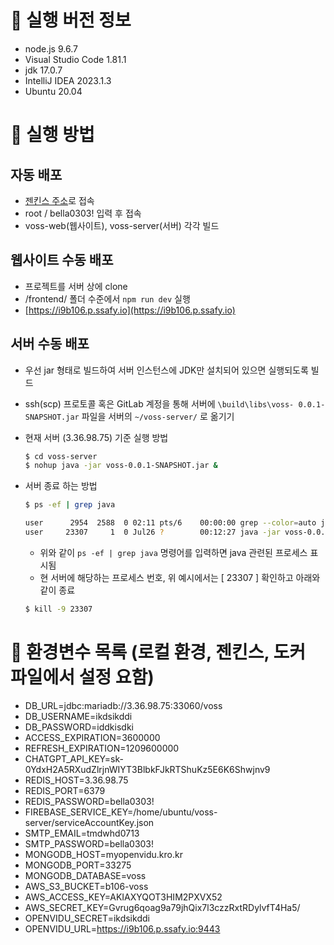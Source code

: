 # 💙 실행 버전 정보
- node.js 9.6.7
- Visual Studio Code 1.81.1
- jdk 17.0.7
- IntelliJ IDEA 2023.1.3
- Ubuntu 20.04


# 🧡 실행 방법
## 자동 배포
- [젠킨스 주소](http://3.36.98.75:9090/)로 접속
- root / bella0303! 입력 후 접속
- voss-web(웹사이트), voss-server(서버) 각각 빌드

## 웹사이트 수동 배포
- 프로젝트를 서버 상에 clone
- /frontend/ 폴더 수준에서 `npm run dev` 실행
- [https://i9b106.p.ssafy.io](https://i9b106.p.ssafy.io)


## 서버 수동 배포
- 우선 jar 형태로 빌드하여 서버 인스턴스에 JDK만 설치되어 있으면 실행되도록 빌드
- ssh(scp) 프로토콜 혹은 GitLab 계정을 통해 서버에 `\build\libs\voss- 0.0.1-SNAPSHOT.jar` 파일을 서버의 `~/voss-server/` 로 옮기기
- 현재 서버 (3.36.98.75) 기준 실행 방법
    
    ```bash
    $ cd voss-server 
    $ nohup java -jar voss-0.0.1-SNAPSHOT.jar &
    ```
    
- 서버 종료 하는 방법
    
    ```bash
    $ ps -ef | grep java
    
    user      2954  2588  0 02:11 pts/6    00:00:00 grep --color=auto java
    user     23307     1  0 Jul26 ?        00:12:27 java -jar voss-0.0.1-SNAPSHOT.jar
    ```
    
    - 위와 같이 `ps -ef | grep java` 명령어를 입력하면 java 관련된 프로세스 표시됨
    - 현 서버에 해당하는 프로세스 번호, 위 예시에서는 [ 23307 ] 확인하고 아래와 같이 종료
    
    ```bash
    $ kill -9 23307
    ```

# 💜 환경변수 목록 (로컬 환경, 젠킨스, 도커 파일에서 설정 요함)
- DB_URL=jdbc:mariadb://3.36.98.75:33060/voss
- DB_USERNAME=ikdsikddi
- DB_PASSWORD=iddkisdki
- ACCESS_EXPIRATION=3600000
- REFRESH_EXPIRATION=1209600000
- CHATGPT_API_KEY=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
- REDIS_HOST=3.36.98.75
- REDIS_PORT=6379
- REDIS_PASSWORD=bella0303!
- FIREBASE_SERVICE_KEY=/home/ubuntu/voss-server/serviceAccountKey.json
- SMTP_EMAIL=tmdwhd0713
- SMTP_PASSWORD=bella0303!
- MONGODB_HOST=myopenvidu.kro.kr
- MONGODB_PORT=33275
- MONGODB_DATABASE=voss
- AWS_S3_BUCKET=b106-voss
- AWS_ACCESS_KEY=AKIAXYQOT3HIM2PXVX52
- AWS_SECRET_KEY=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
- OPENVIDU_SECRET=ikdsikddi
- OPENVIDU_URL=https://i9b106.p.ssafy.io:9443
